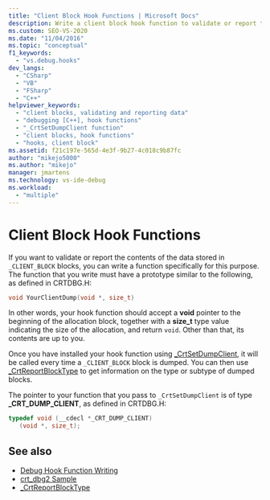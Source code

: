 ```yaml
---
title: "Client Block Hook Functions | Microsoft Docs"
description: Write a client block hook function to validate or report the contents of the data stored in _CLIENT_BLOCK blocks.
ms.custom: SEO-VS-2020
ms.date: "11/04/2016"
ms.topic: "conceptual"
f1_keywords:
  - "vs.debug.hooks"
dev_langs:
  - "CSharp"
  - "VB"
  - "FSharp"
  - "C++"
helpviewer_keywords:
  - "client blocks, validating and reporting data"
  - "debugging [C++], hook functions"
  - "_CrtSetDumpClient function"
  - "client blocks, hook functions"
  - "hooks, client block"
ms.assetid: f21c197e-565d-4e3f-9b27-4c018c9b87fc
author: "mikejo5000"
ms.author: "mikejo"
manager: jmartens
ms.technology: vs-ide-debug
ms.workload:
  - "multiple"
---
```

# Client Block Hook Functions
If you want to validate or report the contents of the data stored in `_CLIENT_BLOCK` blocks, you can write a function specifically for this purpose. The function that you write must have a prototype similar to the following, as defined in CRTDBG.H:

```cpp
void YourClientDump(void *, size_t)
```

 In other words, your hook function should accept a **void** pointer to the beginning of the allocation block, together with a **size_t** type value indicating the size of the allocation, and return `void`. Other than that, its contents are up to you.

 Once you have installed your hook function using [_CrtSetDumpClient](/cpp/c-runtime-library/reference/crtsetdumpclient), it will be called every time a `_CLIENT_BLOCK` block is dumped. You can then use [_CrtReportBlockType](/cpp/c-runtime-library/reference/crtreportblocktype) to get information on the type or subtype of dumped blocks.

 The pointer to your function that you pass to `_CrtSetDumpClient` is of type **_CRT_DUMP_CLIENT**, as defined in CRTDBG.H:

```cpp
typedef void (__cdecl *_CRT_DUMP_CLIENT)
   (void *, size_t);
```

## See also

- [Debug Hook Function Writing](../debugger/debug-hook-function-writing.md)
- [crt_dbg2 Sample](/previous-versions/b31tft51(v=vs.100))
- [_CrtReportBlockType](/cpp/c-runtime-library/reference/crtreportblocktype)